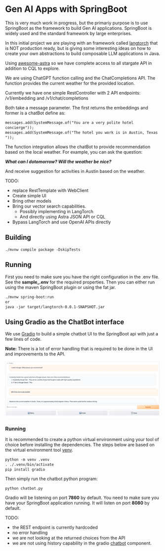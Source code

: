 # Gen AI Apps with SpringBoot
This is very much work in progress, but the primariy purpose is to use SpringBoot as the framework to build Gen AI applications. SpringBoot is widely used and the standard framework by large enterprises. 

In this initial project we are playing with an framework called [langtorch](https://github.com/Knowly-ai/langtorch/tree/master) that is NOT production ready, but is giving some interesting ideas on how to create your own abstractions to build composable LLM applications in Java. 

Using [awesome-astra](https://awesome-astra.github.io/docs/pages/develop/languages/java/#quickstart) so we have complete access to all stargate API in addition to CQL to explore.

We are using ChatGPT function calling and the ChatCompletions API. The function provides the current weather for the provided location. 

Currently we have one simple RestController with 2 API endpoints: /v1/embedding and /v1/chat/completions

Both take a message parameter. The first returns the embeddings and former is a chatBot define as:

```
messages.add(SystemMessage.of("You are a very polite hotel concierge"));
messages.add(SystemMessage.of("The hotel you work is in Austin, Texas "));
```

The function integration allows the chatBot to provide recommendation based on the local weather. For example, you can ask the question: 

***What can I dotomorrow? Will the weather be nice?***

And receive suggestion for activities in Austin based on the weather. 

TODO:
* replace RestTemplate with WebClient
* Create simple UI
* Bring other models
* Bring our vector search capabilities. 
  * Possibly implementing in LangTorch 
  * And directly using Astra JSON API or CQL
* Bypass LangTorch and use OpenAI APIs directly

## Building
```
./mvnw compile package -DskipTests
```
## Running 
First you need to make sure you have the right configuration in the .env file. See the **sample_.env** for the required properties. Then you can either run using the maven SpringBoot plugin or using the fat jar.

```
./mvnw spring-boot:run 
or
java -jar target/langtorch-0.0.1-SNAPSHOT.jar
```

## Using Gradio as the ChatBot interface
We use [Gradio](https://www.gradio.app/) to build a simple chatbot UI to the SpringBoot api with just a few lines of code. 

**Note:** There is a lot of error handling that is required to be done in the UI and improvements to the API. 

![chatboot](./docs/chatbot.jpg)

### Running
It is recommended to create a python virtual environment using your tool of choice before installing the dependencies. The steps below are based on the virtual environment tool [venv](https://docs.python.org/3/library/venv.html). 

```
python -m venv .venv
. ./.venv/bin/activate
pip install gradio
```

Then simply run the chatbot python program:
```
python chatbot.py
```

Gradio will be listening on port **7860** by default. You need to make sure you have your SpringBoot application running. It will listen on port **8080** by default. 

TODO:
* the REST endpoint is currently hardcoded
* no error handling
* we are not looking at the returned choices from the API
* we are not using history capability in the gradio [chatbot](https://www.gradio.app/guides/creating-a-chatbot-fast) component.

